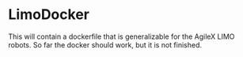 # LimoDocker
This will contain a dockerfile that is generalizable for the AgileX LIMO robots.
So far the docker should work, but it is not finished. 
